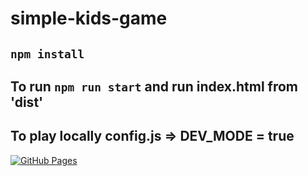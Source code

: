 # simple-kids-game

## `npm install`

## To run `npm run start` and run index.html from 'dist'

## To play locally config.js => DEV_MODE = true

[![GitHub Pages](https://github.com/shubhenduvaid/simple-game/actions/workflows/static.yml/badge.svg)](https://shubhenduvaid.github.io/simple-game)
